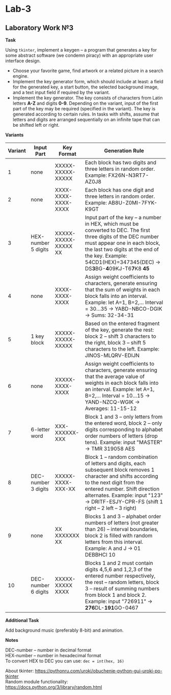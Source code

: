 # Lab-3

## Laboratory Work №3

**Task**

Using ```tkinter```, implement a keygen – a program that generates a key for some abstract software (we condemn piracy) with an appropriate user interface design.

* Choose your favorite game, find artwork or a related picture in a search engine.
* Implement the key generator form, which should include at least: a field for the generated key, a start button, the selected background image, and a text input field if required by the variant.
* Implement the key generator. The key consists of characters from Latin letters **A-Z** and digits **0-9**. Depending on the variant, input of the first part of the key may be required (specified in the variant). The key is generated according to certain rules. In tasks with shifts, assume that letters and digits are arranged sequentially on an infinite tape that can be shifted left or right.

**Variants**

| Variant | Input Part | Key Format | Generation Rule |
| ------- | ----------- | ---------- | --------------- |
| 1 | none | XXXXX-XXXXX-XXXXX | Each block has two digits and three letters in random order. Example: FX26N-N3RT7-AZ0J8 |
| 2 | none | XXXX-XXXX-XXXX-XXXX | Each block has one digit and three letters in random order. Example: AB8U-Z0MI-7FYK-K9GT |
| 3 | HEX-number 5 digits | XXXXX-XXXXX-XXXXX XX | Input part of the key – a number in HEX, which must be converted to DEC. The first three digits of the DEC number must appear one in each block, the last two digits at the end of the key. Example: 54CD1(HEX)=347345(DEC) -> DS**3**BG-**4**09KJ-T6**7**K8 **45** |
| 4 | none | XXXX-XXXX-XXXX | Assign weight coefficients to characters, generate ensuring that the sum of weights in each block falls into an interval. Example: let A=1, B=2,… Interval = 30…35 -> YABD-NBCO-DGIK -> Sums: 32-34-31 |
| 5 | 1 key block | XXXXX-XXXXX-XXXXX | Based on the entered fragment of the key, generate the rest: block 2 – shift 3 characters to the right, block 3 – shift 5 characters to the left. Example: JINOS-MLQRV-EDIJN |
| 6 | none | XXXXX-XXXX-XXXX | Assign weight coefficients to characters, generate ensuring that the average value of weights in each block falls into an interval. Example: let A=1, B=2,… Interval = 10…15 -> YAND-NZCQ-WGIK -> Averages: 11-15-12 |
| 7 | 6-letter word | XXX-XXXXXX-XXX | Block 1 and 3 – only letters from the entered word, block 2 – only digits corresponding to alphabet order numbers of letters (drop tens). Example: input "MASTER" -> TMR 319058 AES |
| 8 | DEC-number 3 digits | XXXXX-XXXX-XXX-XX | Block 1 – random combination of letters and digits, each subsequent block removes 1 character and shifts according to the next digit from the entered number. Shift direction alternates. Example: input "123" -> DRITF-ESJY-CPR-FS (shift 1 right – 2 left – 3 right) |
| 9 | none | XX XXXXXXX XX | Blocks 1 and 3 – alphabet order numbers of letters (not greater than 26) – interval boundaries, block 2 is filled with random letters from this interval. Example: A and J -> 01 DEBBHCI 10 |
| 10 | DEC-number 6 digits | XXXXX-XXXXX XXXX | Blocks 1 and 2 must contain digits 4,5,6 and 1,2,3 of the entered number respectively, the rest – random letters, block 3 – result of summing numbers from block 1 and block 2. Example: input "726911" -> **276**DL-**191**GO-0467 |

**Additional Task**

Add background music (preferably 8-bit) and animation.

**Notes**

DEC-number – number in decimal format  
HEX-number – number in hexadecimal format  
To convert HEX to DEC you can use: ```dec = int(hex, 16)```

About tkinter: https://pythonru.com/uroki/obuchenie-python-gui-uroki-po-tkinter  
Random module functionality: https://docs.python.org/3/library/random.html  

